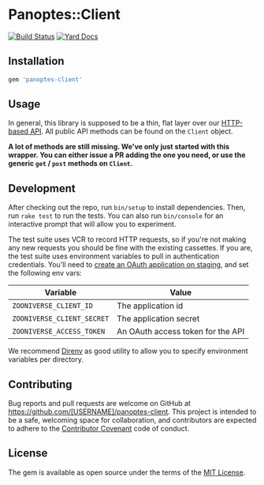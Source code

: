 # Panoptes::Client

[![Build Status](https://travis-ci.org/zooniverse/panoptes-client.rb.svg?branch=master)](https://travis-ci.org/zooniverse/panoptes-client.rb)
[![Yard Docs](http://img.shields.io/badge/yard-docs-blue.svg)](http://rubydoc.info/github/zooniverse/panoptes-client.rb/)

## Installation

```ruby
gem 'panoptes-client'
```

## Usage

In general, this library is supposed to be a thin, flat layer over our [HTTP-based API](http://docs.panoptes.apiary.io/). All public API methods can be found on the `Client` object.

**A lot of methods are still missing. We've only just started with this wrapper. You can either issue a PR adding the one you need, or use the generic `get` / `post` methods on `Client`.**


## Development

After checking out the repo, run `bin/setup` to install dependencies. Then, run `rake test` to run the tests. You can also run `bin/console` for an interactive prompt that will allow you to experiment.

The test suite uses VCR to record HTTP requests, so if you're not making any new requests you should be fine with the existing cassettes. If you are, the test suite uses environment variables to pull in authentication credentials. You'll need to [create an OAuth application on staging](https://panoptes-staging.zooniverse.org/oauth/applications), and set the following env vars:

| Variable                   | Value |
-----------------------------|-------|
| `ZOONIVERSE_CLIENT_ID`     | The application id |
| `ZOONIVERSE_CLIENT_SECRET` | The application secret |
| `ZOONIVERSE_ACCESS_TOKEN`  | An OAuth access token for the API |

We recommend [Direnv](https://github.com/direnv/direnv) as good utility to allow you to specify environment variables per directory.

## Contributing

Bug reports and pull requests are welcome on GitHub at https://github.com/[USERNAME]/panoptes-client. This project is intended to be a safe, welcoming space for collaboration, and contributors are expected to adhere to the [Contributor Covenant](http://contributor-covenant.org) code of conduct.


## License

The gem is available as open source under the terms of the [MIT License](http://opensource.org/licenses/MIT).

